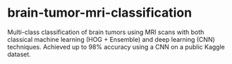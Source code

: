 # brain-tumor-mri-classification
Multi-class classification of brain tumors using MRI scans with both classical machine learning (HOG +  Ensemble) and deep learning (CNN) techniques. Achieved up to 98% accuracy using a CNN on a public Kaggle dataset.
